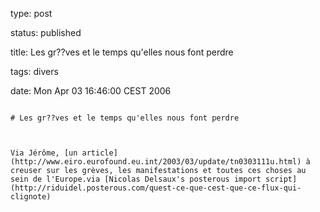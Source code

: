 type: post
status: published
title: Les gr??ves et le temps qu'elles nous font perdre
tags: divers
date: Mon Apr 03 16:46:00 CEST 2006
~~~~~~
# Les gr??ves et le temps qu'elles nous font perdre

Via Jérôme, [un article](http://www.eiro.eurofound.eu.int/2003/03/update/tn0303111u.html) à creuser sur les grèves, les manifestations et toutes ces choses au sein de l'Europe.via [Nicolas Delsaux's posterous import script](http://riduidel.posterous.com/quest-ce-que-cest-que-ce-flux-qui-clignote)